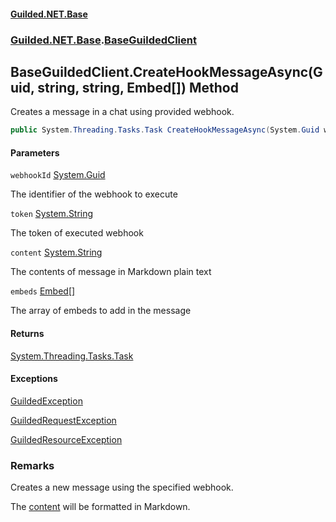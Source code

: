 
#### [Guilded.NET.Base](Guilded_NET_Base 'Guilded.NET.Base')
### [Guilded.NET.Base](Guilded_NET_Base#Guilded_NET_Base 'Guilded.NET.Base').[BaseGuildedClient](BaseGuildedClient 'Guilded.NET.Base.BaseGuildedClient')
## BaseGuildedClient.CreateHookMessageAsync(Guid, string, string, Embed[]) Method

Creates a message in a chat using provided webhook.
```csharp
public System.Threading.Tasks.Task CreateHookMessageAsync(System.Guid webhookId, string token, string content, params Guilded.NET.Base.Embeds.Embed[] embeds);
```

#### Parameters

<a name='Guilded_NET_Base_BaseGuildedClient_CreateHookMessageAsync(System_Guid_string_string_Guilded_NET_Base_Embeds_Embed__)_webhookId'></a>
`webhookId` [System.Guid](https://docs.microsoft.com/en-us/dotnet/api/System.Guid 'System.Guid')

The identifier of the webhook to execute

<a name='Guilded_NET_Base_BaseGuildedClient_CreateHookMessageAsync(System_Guid_string_string_Guilded_NET_Base_Embeds_Embed__)_token'></a>
`token` [System.String](https://docs.microsoft.com/en-us/dotnet/api/System.String 'System.String')

The token of executed webhook

<a name='Guilded_NET_Base_BaseGuildedClient_CreateHookMessageAsync(System_Guid_string_string_Guilded_NET_Base_Embeds_Embed__)_content'></a>
`content` [System.String](https://docs.microsoft.com/en-us/dotnet/api/System.String 'System.String')

The contents of message in Markdown plain text

<a name='Guilded_NET_Base_BaseGuildedClient_CreateHookMessageAsync(System_Guid_string_string_Guilded_NET_Base_Embeds_Embed__)_embeds'></a>
`embeds` [Embed](Embed 'Guilded.NET.Base.Embeds.Embed')[[]](https://docs.microsoft.com/en-us/dotnet/api/System.Array 'System.Array')

The array of embeds to add in the message


#### Returns
[System.Threading.Tasks.Task](https://docs.microsoft.com/en-us/dotnet/api/System.Threading.Tasks.Task 'System.Threading.Tasks.Task')


#### Exceptions

[GuildedException](GuildedException 'Guilded.NET.Base.GuildedException')

[GuildedRequestException](GuildedRequestException 'Guilded.NET.Base.GuildedRequestException')

[GuildedResourceException](GuildedResourceException 'Guilded.NET.Base.GuildedResourceException')

### Remarks
  
Creates a new message using the specified webhook.  
  
The [content](BaseGuildedClient_CreateHookMessageAsync(Guid_string_string_Embed__)#Guilded_NET_Base_BaseGuildedClient_CreateHookMessageAsync(System_Guid_string_string_Guilded_NET_Base_Embeds_Embed__)_content 'Guilded.NET.Base.BaseGuildedClient.CreateHookMessageAsync(System.Guid, string, string, Guilded.NET.Base.Embeds.Embed[]).content') will be formatted in Markdown.